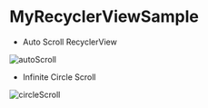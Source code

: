 # MyRecyclerViewSample

- Auto Scroll RecyclerView

![autoScroll](https://user-images.githubusercontent.com/10140528/147478366-e3d951d5-27c3-43da-8912-53c16d99eb83.gif)

- Infinite Circle Scroll

![circleScroll](https://user-images.githubusercontent.com/10140528/147478170-703c1205-1fb2-45c4-b2c4-0800fa9bd519.gif)
